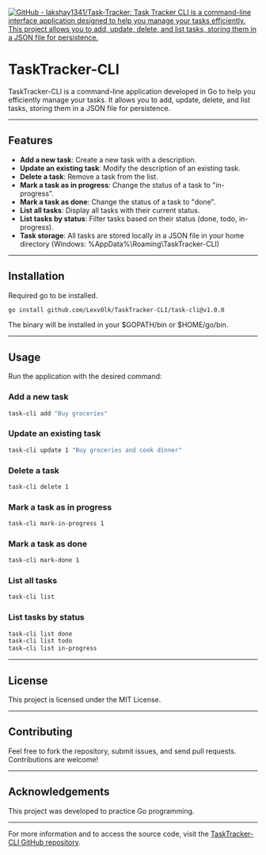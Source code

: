 [![GitHub - lakshay1341/Task-Tracker: Task Tracker CLI is a command-line interface application designed to help you manage your tasks efficiently. This project allows you to add, update, delete, and list tasks, storing them in a JSON file for persistence.](https://images.openai.com/thumbnails/url/JDPGG3icu1mUUVJSUGylr5-al1xUWVCSmqJbkpRnoJdeXJJYkpmsl5yfq5-Zm5ieWmxfaAuUsXL0S7F0Tw4u8nMzdCpINyuqMMh0MU739owqLvKyiAh1zPXPi3QNc0zMzkkO8S1PLKnwNPMpM83zcAuOTDJ2NfdQKwYAweco4g)](https://github.com/lakshay1341/Task-Tracker?utm_source=chatgpt.com)

# TaskTracker-CLI

TaskTracker-CLI is a command-line application developed in Go to help you efficiently manage your tasks. It allows you to add, update, delete, and list tasks, storing them in a JSON file for persistence.

---

## Features

* **Add a new task**: Create a new task with a description.
* **Update an existing task**: Modify the description of an existing task.
* **Delete a task**: Remove a task from the list.
* **Mark a task as in progress**: Change the status of a task to "in-progress".
* **Mark a task as done**: Change the status of a task to "done".
* **List all tasks**: Display all tasks with their current status.
* **List tasks by status**: Filter tasks based on their status (done, todo, in-progress).
* **Task storage**: All tasks are stored locally in a JSON file in your home directory (Windows: %AppData%\Roaming\TaskTracker-CLI)
---

## Installation

Required go to be installed.

   ```bash
   go install github.com/Lexv0lk/TaskTracker-CLI/task-cli@v1.0.0
   ```

The binary will be installed in your $GOPATH/bin or $HOME/go/bin.

---

## Usage

Run the application with the desired command:

### Add a new task

```bash
task-cli add "Buy groceries"
```

### Update an existing task

```bash
task-cli update 1 "Buy groceries and cook dinner"
```

### Delete a task

```bash
task-cli delete 1
```

### Mark a task as in progress

```bash
task-cli mark-in-progress 1
```

### Mark a task as done

```bash
task-cli mark-done 1
```

### List all tasks

```bash
task-cli list
```

### List tasks by status

```bash
task-cli list done
task-cli list todo
task-cli list in-progress
```

---

## License

This project is licensed under the MIT License.

---

## Contributing

Feel free to fork the repository, submit issues, and send pull requests. Contributions are welcome!

---

## Acknowledgements

This project was developed to practice Go programming.

---

For more information and to access the source code, visit the [TaskTracker-CLI GitHub repository](https://github.com/Lexv0lk/TaskTracker-CLI).
